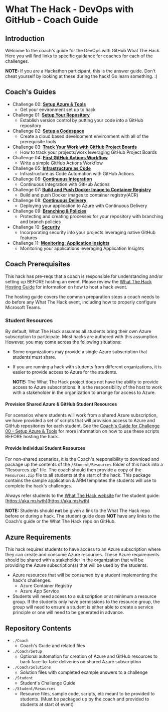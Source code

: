 # What The Hack - DevOps with GitHub - Coach Guide

## Introduction
Welcome to the coach's guide for the DevOps with GitHub What The Hack. Here you will find links to specific guidance for coaches for each of the challenges.


**NOTE:** If you are a Hackathon participant, this is the answer guide. Don't cheat yourself by looking at these during the hack! Go learn something. :)

## Coach's Guides
- Challenge 00: **[Setup Azure & Tools](./Solution-00.md)**
	- Get your environment set up to hack
- Challenge 01: **[Setup Your Repository](./Solution-01.md)**
	- Establish version control by putting your code into a GitHub repository
- Challenge 02: **[Setup a Codespace](./Solution-02.md)**
	- Create a cloud based development environment with all of the prerequisite tools 
- Challenge 03: **[Track Your Work with GitHub Project Boards](./Solution-03.md)**
	 - How to track your projects/work leveraging GitHub Project Boards
- Challenge 04: **[First GitHub Actions Workflow](./Solution-04.md)**
	 - Write a simple GitHub Actions Workflow
- Challenge 05: **[Infrastructure as Code](./Solution-05.md)**
	 - Infrastructure as Code Automation with GitHub Actions
- Challenge 06: **[Continuous Integration](./Solution-06.md)**
	 - Continuous Integration with GitHub Actions
- Challenge 07: **[Build and Push Docker Image to Container Registry](./Solution-07.md)**
	 - Build and push Docker images to container registry(ACR)
- Challenge 08: **[Continuous Delivery](./Solution-08.md)**
	 - Deploying your application to Azure with Continuous Delivery
- Challenge 09: **[Branching & Policies](./Solution-09.md)**
	 - Protecting and creating processes for your repository with branching and branch policies
- Challenge 10: **[Security](./Solution-10.md)**
	 - Incorporating security into your projects leveraging native GitHub features
- Challenge 11: **[Monitoring: Application Insights](./Solution-11.md)**
	 - Monitoring your applications leveraging Application Insights

## Coach Prerequisites 

This hack has pre-reqs that a coach is responsible for understanding and/or setting up BEFORE hosting an event. Please review the [What The Hack Hosting Guide](https://aka.ms/wthhost) for information on how to host a hack event.

The hosting guide covers the common preparation steps a coach needs to do before any What The Hack event, including how to properly configure Microsoft Teams.

### Student Resources

By default, What The Hack assumes all students bring their own Azure subscription to participate.  Most hacks are authored with this assumption.  However, you may come across the following situations:

- Some organizations may provide a single Azure subscription that students must share. 
- If you are running a hack with students from different organizations, it is easier to provide access to Azure for the students.

	**NOTE:** The What The Hack project does not have the ability to provide access to Azure subscriptions.  It is the responsibility of the host to work with a stakeholder in the organization to arrange for access to Azure.

#### Provision Shared Azure & GitHub Student Resources

For scenarios where students will work from a shared Azure subscription, we have provided a set of scripts that will provision access to Azure and GitHub repositories for each student.  See the [Coach's Guide for Challenge 00 - Setup Azure & Tools](./Solution-00.md) for more information on how to use these scripts BEFORE hosting the hack. 

#### Provide Individual Student Resources

For non-shared scenarios, it is the Coach's responsibility to download and package up the contents of the `/Student/Resources` folder of this hack into a "Resources.zip" file. The coach should then provide a copy of the `Resources.zip` file to all students at the start of the hack. This package contains the sample application & ARM templates the students will use to complete the hack's challenges.

Always refer students to the [What The Hack website](https://aka.ms/wth) for the student guide: [https://aka.ms/wth](https://aka.ms/wth)

**NOTE:** Students should **not** be given a link to the What The Hack repo before or during a hack. The student guide does **NOT** have any links to the Coach's guide or the What The Hack repo on GitHub.  

## Azure Requirements

This hack requires students to have access to an Azure subscription where they can create and consume Azure resources. These Azure requirements should be shared with a stakeholder in the organization that will be providing the Azure subscription(s) that will be used by the students.

- Azure resources that will be consumed by a student implementing the hack's challenges.
	- Azure Container Registry
	- Azure App Service
- Students will need access to a subscription or at minimum a resource group.  If the students only have permissions to the resource group, the group will need to ensure a student is either able to create a service principle or one will need to be generated in advance.

## Repository Contents

- `./Coach`
  - Coach's Guide and related files
- `./Coach/Setup`
  - Optional automation for creation of Azure and GitHub resources to back face-to-face deliveries on shared Azure subscription
- `./Coach/Solutions`
  - Solution files with completed example answers to a challenge
- `./Student`
  - Student's Challenge Guide
- `./Student/Resources`
  - Resource files, sample code, scripts, etc meant to be provided to students. (Must be packaged up by the coach and provided to students at start of event)
